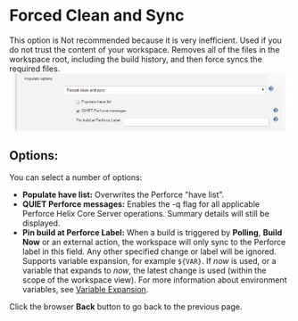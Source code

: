 ﻿# Forced Clean and Sync
This option is Not recommended because it is very inefficient. Used if you do not trust the content of your workspace. Removes all of the files in the workspace root, including the build history, and then force syncs the required files. 
![Auto Cleanup and Sync](images/populateforcedcleansync.png)

## Options:
You can select a number of options:
- **Populate have list:** Overwrites the Perforce "have list". 
- **QUIET Perforce messages:** Enables the -q flag for all applicable Perforce Helix Core Server operations. Summary details will still be displayed.
- **Pin build at Perforce Label:** When a build is triggered by **Polling**, **Build Now** or an external action, the workspace will only sync to the Perforce label in this field. Any other specified change or label will be ignored.
Supports variable expansion, for example `${VAR}`. If *now* is used, or a variable that expands to *now*, the latest change is used (within the scope of the workspace view). For more information about environment variables, see [Variable Expansion](VARIABLEEXPANSION.md).  

Click the browser **Back** button to go back to the previous page. 
